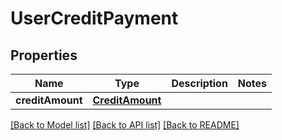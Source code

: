 # UserCreditPayment

## Properties
Name | Type | Description | Notes
------------ | ------------- | ------------- | -------------
**creditAmount** | [**CreditAmount**](CreditAmount.md) |  | 

[[Back to Model list]](../README.md#documentation-for-models) [[Back to API list]](../README.md#documentation-for-api-endpoints) [[Back to README]](../README.md)


